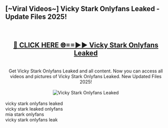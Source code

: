<h2>[~Viral Videos~] Vicky Stark Onlyfans Leaked - Update Files 2025!</h2>
<br>
<div align="center">
<h2><a href="https://betterlinks.top/A2PfLJ" rel="nofollow">🔴 CLICK HERE 🌐==►► Vicky Stark Onlyfans Leaked</a></h2>
<br>
Get Vicky Stark Onlyfans Leaked and all content. Now you can access all videos and pictures of Vicky Stark Onlyfans Leaked. New Updated Files 2025!
<br>
<br>
<a href="https://betterlinks.top/A2PfLJ" rel="nofollow" data-target="animated-image.originalLink"><img src="https://i.ibb.co.com/WyWwxjT/player-gif2.gif" alt="Vicky Stark Onlyfans Leaked" style="max-width: 100%; display: inline-block;" data-target="animated-image.originalImage"></a>
</div>
<br>
vicky stark onlyfans leaked<br>
vicky stark leaked onlyfans<br>
mia stark onlyfans<br>
vicky stark onlyfans leak
